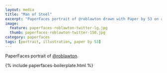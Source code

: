 ```yaml
---
layout: media
title: "Man of Steel"
excerpt: "PaperFaces portrait of @roblawton drawn with Paper by 53 on an iPad."
image: 
  feature: paperfaces-roblawton-twitter-lg.jpg
  thumb: paperfaces-roblawton-twitter-150.jpg
category: paperfaces
tags: [portrait, illustration, paper by 53]
---
```


PaperFaces portrait of [@roblawton](http://twitter.com/roblawton).

{% include paperfaces-boilerplate.html %}